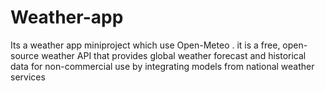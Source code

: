 # Weather-app
Its a weather app miniproject which use Open-Meteo . it is a free, open-source weather API that provides global weather forecast and historical data for non-commercial use by integrating models from national weather services
